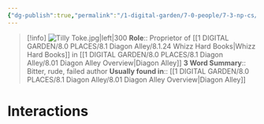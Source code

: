 ```yaml
---
{"dg-publish":true,"permalink":"/1-digital-garden/7-0-people/7-3-np-cs/tilly-toke/","tags":["#person","#diagon-alley","#diagon-alley-resident","#shopkeeper"]}
---
```


>[!info] 
>![Tilly Toke.jpg|left|300](/img/user/1%20DIGITAL%20GARDEN/7.0%20PEOPLE/7.3%20NPCs/Headshots/Tilly%20Toke.jpg)
>**Role**:: Proprietor of [[1 DIGITAL GARDEN/8.0 PLACES/8.1 Diagon Alley/8.1.24 Whizz Hard Books\|Whizz Hard Books]] in [[1 DIGITAL GARDEN/8.0 PLACES/8.1 Diagon Alley/8.01 Diagon Alley Overview\|Diagon Alley]]
>**3 Word Summary**:: Bitter, rude, failed author
>**Usually found in**:: [[1 DIGITAL GARDEN/8.0 PLACES/8.1 Diagon Alley/8.01 Diagon Alley Overview\|Diagon Alley]]

# Interactions

